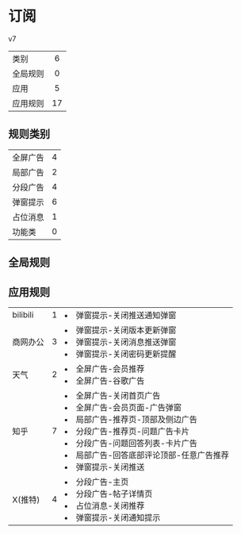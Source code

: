 # 订阅

v7

|||
| - |:-:|
|类别|6|
|全局规则|0|
|应用|5|
|应用规则|17|

## 规则类别

|||
| - |:-:|
|全屏广告|4|
|局部广告|2|
|分段广告|4|
|弹窗提示|6|
|占位消息|1|
|功能类|0|

## 全局规则



## 应用规则

||||
| - |:-:|-|
|bilibili|1|<li>弹窗提示-关闭推送通知弹窗|
|商网办公|3|<li>弹窗提示-关闭版本更新弹窗<li>弹窗提示-关闭消息推送弹窗<li>弹窗提示-关闭密码更新提醒|
|天气|2|<li>全屏广告-会员推荐<li>全屏广告-谷歌广告|
|知乎|7|<li>全屏广告-关闭首页广告<li>全屏广告-会员页面-广告弹窗<li>局部广告-推荐页-顶部及侧边广告<li>分段广告-推荐页-问题广告卡片<li>分段广告-问题回答列表-卡片广告<li>局部广告-回答底部评论顶部-任意广告推荐<li>弹窗提示-关闭推送|
|X(推特)|4|<li>分段广告-主页<li>分段广告-帖子详情页<li>占位消息-关闭推荐<li>弹窗提示-关闭通知提示|
